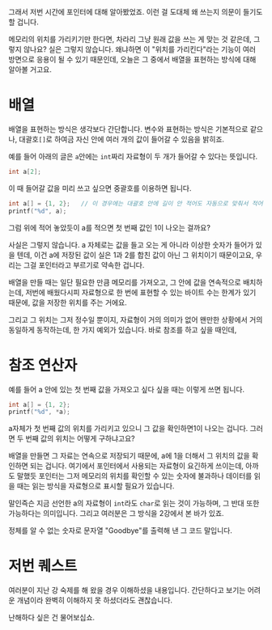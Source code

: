 그래서 저번 시간에 포인터에 대해 알아봤었죠.
이런 걸 도대체 왜 쓰는지 의문이 들기도 할 겁니다.

메모리의 위치를 가리키기만 한다면, 차라리 그냥 원래 값을 쓰는 게 맞는 것 같은데, 그렇지 않나요?
실은 그렇지 않습니다. 왜냐하면 이 "위치를 가리킨다"라는 기능이 여러 방면으로 응용이 될 수 있기 때문인데,
오늘은 그 중에서 배열을 표현하는 방식에 대해 알아볼 거고요.

# 배열
배열을 표현하는 방식은 생각보다 간단합니다.
변수와 표현하는 방식은 기본적으로 같으나, 대괄호`[]`로 하여금 자신 안에 여러 개의 값이 들어갈 수 있음을 밝히죠.

예를 들어 아래의 글은 `a`안에는 `int`짜리 자료형이 두 개가 들어갈 수 있다는 뜻입니다.
```c
int a[2];
```

이 때 들어갈 값을 미리 쓰고 싶으면 중괄호를 이용하면 됩니다.
```c
int a[] = {1, 2};   // 이 경우에는 대괄호 안에 길이 안 적어도 자동으로 맞춰서 적어 줍니다.
printf("%d", a);
```
그럼 위에 적어 놓았듯이 a를 적으면 첫 번째 값인 1이 나오는 걸까요?

사실은 그렇지 않습니다. a 자체로는 값을 들고 오는 게 아니라 이상한 숫자가 들어가 있을 텐데,
이건 a에 저장된 값이 실은 1과 2를 합친 값이 아닌 그 위치이기 때문이고요,
우리는 그걸 포인터라고 부르기로 약속한 겁니다.

배열을 만들 때는 일단 필요한 만큼 메모리를 가져오고, 그 안에 값을 연속적으로 배치하는데,
저번에 배웠다시피 자료형으로 한 번에 표현할 수 있는 바이트 수는 한계가 있기 때문에, 값을 저장한 위치를 주는 거에요.

그리고 그 위치는 그저 정수일 뿐이지, 자료형이 거의 의미가 없어 왠만한 상황에서 거의 동일하게 동작하는데,
한 가지 예외가 있습니다. 바로 참조를 하고 싶을 때인데,

# 참조 연산자
예를 들어 a 안에 있는 첫 번째 값을 가져오고 싶다 싶을 때는 이렇게 쓰면 됩니다.

```c
int a[] = {1, 2};
printf("%d", *a);
```

a자체가 첫 번째 값의 위치를 가리키고 있으니 그 값을 확인하면1이 나오는 겁니다.
그러면 두 번째 값의 위치는 어떻게 구하냐고요?

배열을 만들면 그 자료는 연속으로 저장되기 때문에, a에 1을 더해서 그 위치의 값을 확인하면 되는 겁니다.
여기에서 포인터에서 사용되는 자료형이 요긴하게 쓰이는데, 아까도 말했듯 포인터는 그저 메모리의 위치를 확인할 수 있는 숫자에 불과하나
데이터를 읽을 때는 읽는 방식을 자료형으로 표시할 필요가 있습니다.

말인즉슨 지금 선언한 a의 자료형이 `int`라도 `char`로 읽는 것이 가능하며, 그 반대 또한 가능하다는 의미입니다.
그리고 여러분은 그 방식을 2강에서 본 바가 있죠.

정체를 알 수 없는 숫자로 문자열 "Goodbye"를 출력해 낸 그 코드 말입니다.

# 저번 퀘스트
여러분이 지난 강 숙제를 해 왔을 경우 이해하셨을 내용입니다.
간단하다고 보기는 어려운 개념이라 완벽히 이해하지 못 하셨더라도 괜찮습니다.

난해하다 싶은 건 물어보십쇼.